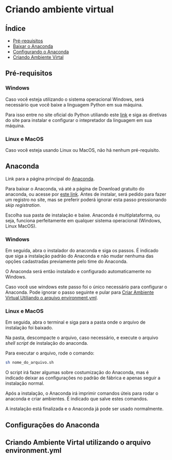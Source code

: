 # Criando ambiente virtual

## Índice
- [Pré-requisitos](#pré-requisitos)
- [Baixar o Anaconda](#anaconda)
- [Configurando o Anaconda](#configurações-do-anaconda)
- [Criando Ambiente Virtal](#criando-ambiente-virtal-utilizando-o-arquivo-environmentyml)

## Pré-requisitos
### Windows
Caso você esteja utilizando o sistema operacional Windows, será necessário que você baixe a linguagem Python em sua máquina.

Para isso entre no site oficial do Python utiliando este [link](https://www.python.org/) e siga as diretivas do site para instalar e configurar o intepretador da linguagem em sua máquina.

### Linux e MacOS
Caso você esteja usando Linux ou MacOS, não há nenhum pré-requisito.

## Anaconda
Link para a página principal do [Anaconda](https://anaconda.org/).

Para baixar o Anaconda, vá até a página de Download gratuito do anaconda, ou acesse por [este link](https://www.anaconda.com/download). Antes de instalar, será pedido para fazer um registro no site, mas se preferir poderá ignorar esta passo pressionando *skip registration*.

Escolha sua pasta de instalação e baixe. Anaconda é multiplataforma, ou seja, funciona perfeitamente em qualquer sistema operacional (Windows, Linux MacOS).

### Windows
Em seguida, abra o instalador do anaconda e siga os passos. É indicado que siga a instalação padrão do Anaconda e não mudar nenhuma das opções cadastradas previamente pelo time do Anaconda.

O Anaconda será então instalado e configurado automaticamente no Windows.

Caso você use windows este passo foi o único necessário para configurar o Anaconda. Pode ignorar o passo seguinte e pular para [Criar Ambiente Virtual Utiliando o arquivo environment.yml](#criando-ambiente-virtal-utilizando-o-arquivo-environmentyml).

### Linux e MacOS
Em seguida, abra o terminal e siga para a pasta onde o arquivo de instalação foi baixado.

Na pasta, descompacte o arquivo, caso necessário, e execute o arquivo *shell script* de instalação do anaconda.

Para executar o arquivo, rode o comando:
```sh
sh nome_do_arquivo.sh
```

O script irá fazer algumas sobre costumização do Anaconda, mas é indicado deixar as configurações no padrão de fábrica e apenas seguir a instalação normal.

Após a instalação, o Anaconda irá imprimir comandos úteis para rodar o anaconda e criar ambientes. É indicado que salve estes comandos.

A instalação está finalizada e o Anaconda já pode ser usado normalmente.

## Configurações do Anaconda

## Criando Ambiente Virtal utilizando o arquivo environment.yml
